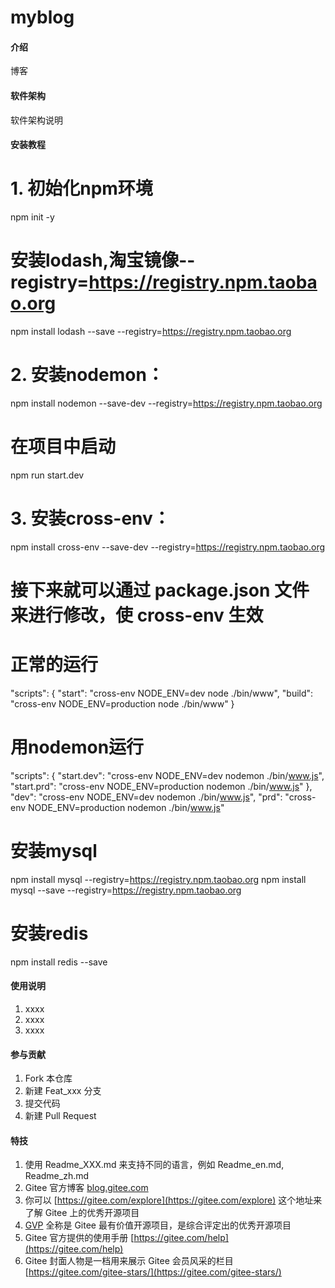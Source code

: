 # myblog

#### 介绍
博客

#### 软件架构
软件架构说明


#### 安装教程
# 1. 初始化npm环境
npm init -y
# 安装lodash,淘宝镜像--registry=https://registry.npm.taobao.org
npm install lodash --save --registry=https://registry.npm.taobao.org
# 2. 安装nodemon： 
npm install nodemon --save-dev --registry=https://registry.npm.taobao.org
# 在项目中启动  
npm run start.dev
# 3. 安装cross-env： 
npm install cross-env --save-dev --registry=https://registry.npm.taobao.org
# 接下来就可以通过 package.json 文件来进行修改，使 cross-env 生效
# 正常的运行
"scripts": {
    "start": "cross-env NODE_ENV=dev node ./bin/www",
    "build": "cross-env NODE_ENV=production node ./bin/www"
}
# 用nodemon运行
"scripts": {
   "start.dev": "cross-env NODE_ENV=dev nodemon ./bin/www.js",
   "start.prd": "cross-env NODE_ENV=production nodemon ./bin/www.js"
 },
"dev": "cross-env NODE_ENV=dev nodemon ./bin/www.js",
"prd": "cross-env NODE_ENV=production nodemon ./bin/www.js"
# 安装mysql
npm install mysql --registry=https://registry.npm.taobao.org
npm install mysql --save --registry=https://registry.npm.taobao.org
# 安装redis
npm install redis --save

#### 使用说明

1.  xxxx
2.  xxxx
3.  xxxx

#### 参与贡献

1.  Fork 本仓库
2.  新建 Feat_xxx 分支
3.  提交代码
4.  新建 Pull Request


#### 特技

1.  使用 Readme\_XXX.md 来支持不同的语言，例如 Readme\_en.md, Readme\_zh.md
2.  Gitee 官方博客 [blog.gitee.com](https://blog.gitee.com)
3.  你可以 [https://gitee.com/explore](https://gitee.com/explore) 这个地址来了解 Gitee 上的优秀开源项目
4.  [GVP](https://gitee.com/gvp) 全称是 Gitee 最有价值开源项目，是综合评定出的优秀开源项目
5.  Gitee 官方提供的使用手册 [https://gitee.com/help](https://gitee.com/help)
6.  Gitee 封面人物是一档用来展示 Gitee 会员风采的栏目 [https://gitee.com/gitee-stars/](https://gitee.com/gitee-stars/)
